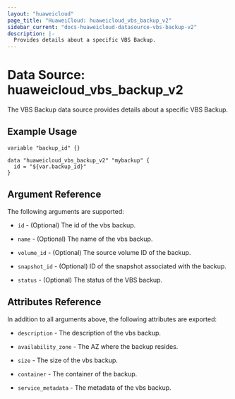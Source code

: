 ```yaml
---
layout: "huaweicloud"
page_title: "HuaweiCloud: huaweicloud_vbs_backup_v2"
sidebar_current: "docs-huaweicloud-datasource-vbs-backup-v2"
description: |-
  Provides details about a specific VBS Backup.
---
```


# Data Source: huaweicloud_vbs_backup_v2

The VBS Backup data source provides details about a specific VBS Backup.

## Example Usage

```hcl
variable "backup_id" {}

data "huaweicloud_vbs_backup_v2" "mybackup" {
  id = "${var.backup_id}"
}
```

## Argument Reference
The following arguments are supported:

* `id` - (Optional) The id of the vbs backup.

* `name` - (Optional) The name of the vbs backup.

* `volume_id` - (Optional) The source volume ID of the backup.

* `snapshot_id` - (Optional) ID of the snapshot associated with the backup.

* `status` - (Optional) The status of the VBS backup.

## Attributes Reference
In addition to all arguments above, the following attributes are exported:

* `description` - The description of the vbs backup.

* `availability_zone` - The AZ where the backup resides.

* `size` - The size of the vbs backup.

* `container` - The container of the backup.

* `service_metadata` - The metadata of the vbs backup.
